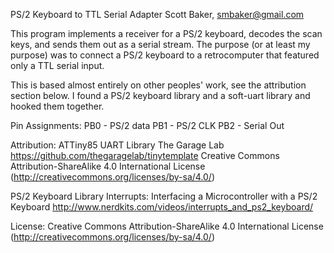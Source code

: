 PS/2 Keyboard to TTL Serial Adapter
Scott Baker, smbaker@gmail.com

This program implements a receiver for a PS/2 keyboard, decodes the scan keys,
and sends them out as a serial stream. The purpose (or at least my purpose) was
to connect a PS/2 keyboard to a retrocomputer that featured only a TTL serial
input. 

This is based almost entirely on other peoples' work, see the attribution section below.
I found a PS/2 keyboard library and a soft-uart library and hooked them together.

Pin Assignments:
   PB0 - PS/2 data
   PB1 - PS/2 CLK
   PB2 - Serial Out

Attribution:
   ATTiny85 UART Library 
      The Garage Lab
      https://github.com/thegaragelab/tinytemplate
      Creative Commons Attribution-ShareAlike 4.0 International License (http://creativecommons.org/licenses/by-sa/4.0/)

   PS/2 Keyboard Library
      Interrupts: Interfacing a Microcontroller with a PS/2 Keyboard
      http://www.nerdkits.com/videos/interrupts_and_ps2_keyboard/

License:
   Creative Commons Attribution-ShareAlike 4.0 International License (http://creativecommons.org/licenses/by-sa/4.0/)
